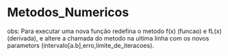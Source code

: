 # Metodos_Numericos
obs: Para executar uma nova função redefina o metodo f(x) (funcao) e fL(x) (derivada), e altere a chamada do metodo na ultima linha com os novos parametors (intervalo[a.b],erro,limite_de_iteracoes).
